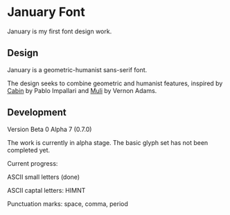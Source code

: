 # January Font
January is my first font design work. 

## Design
January is a geometric-humanist sans-serif font. 

The design seeks to combine geometric and humanist features, inspired by [Cabin](https://github.com/impallari/Cabin) by Pablo Impallari and [Muli](https://github.com/vernnobile/MuliFont) by Vernon Adams. 

## Development
Version Beta 0 Alpha 7 (0.7.0)

The work is currently in alpha stage. The basic glyph set has not been completed yet. 

Current progress: 

ASCII small letters (done)

ASCII captal letters: HIMNT

Punctuation marks: space, comma, period
